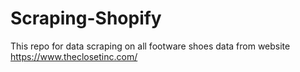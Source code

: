 # Scraping-Shopify
This repo for data scraping on all footware shoes data from website https://www.theclosetinc.com/
